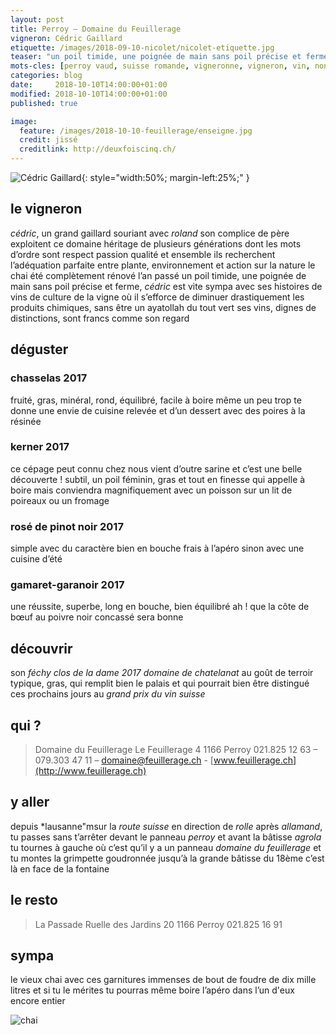 ```yaml
---
layout: post
title: Perroy — Domaine du Feuillerage
vigneron: Cédric Gaillard
etiquette: /images/2018-09-10-nicolet/nicolet-etiquette.jpg
teaser: "un poil timide, une poignée de main sans poil précise et ferme, cédric est vite sympa avec ses histoires de vins"
mots-cles: [perroy vaud, suisse romande, vigneronne, vigneron, vin, non filtré, cépage, cave, bouteille, terroir, degustation, 5dl, 7dl, 50cl, 70cl, 75cl]
categories: blog
date:     2018-10-10T14:00:00+01:00
modified: 2018-10-10T14:00:00+01:00
published: true

image:
  feature: /images/2018-10-10-feuillerage/enseigne.jpg
  credit: jissé
  creditlink: http://deuxfoiscinq.ch/
---
```


![Cédric Gaillard][i1]{: style="width:50%; margin-left:25%;" }

[i1]: ../../images/2018-10-10-feuillerage/vigneron.jpg

## le vigneron
*cédric*, un grand gaillard souriant avec *roland* son complice de père exploitent ce domaine héritage de plusieurs générations dont les mots d’ordre sont respect passion qualité et ensemble ils recherchent l’adéquation parfaite entre plante, environnement et action sur la nature
le chai été complètement rénové l’an passé
un poil timide, une poignée de main sans poil précise et ferme, *cédric* est vite sympa avec ses histoires de vins de culture de la vigne où il s’efforce de diminuer drastiquement les produits chimiques, sans être un ayatollah du tout vert
ses vins, dignes de distinctions, sont francs comme son regard

## déguster
### chasselas 2017
fruité, gras, minéral, rond, équilibré, facile à boire même un peu trop
te donne une envie de cuisine relevée et d’un dessert avec des poires à la résinée

### kerner 2017
ce cépage peut connu chez nous vient d’outre sarine
et c’est une belle découverte ! subtil, un poil féminin, gras et tout en finesse
qui appelle à boire mais conviendra magnifiquement avec un poisson sur un lit de poireaux ou un fromage

### rosé de pinot noir 2017
simple avec du caractère bien en bouche
frais à l’apéro sinon avec une cuisine d’été

### gamaret-garanoir 2017
une réussite, superbe, long en bouche, bien équilibré
ah ! que la côte de bœuf au poivre noir concassé sera bonne

## découvrir
son *féchy clos de la dame 2017 domaine de chatelanat*
au goût de terroir typique, gras, qui remplit bien le palais et qui pourrait bien être distingué ces prochains jours au *grand prix du vin suisse*

## qui ?
> Domaine du Feuillerage
> Le Feuillerage 4
> 1166 Perroy
> 021.825 12 63 – 079.303 47 11 – [domaine@feuillerage.ch](mailto:domaine@feuillerage.ch) - [www.feuillerage.ch](http://www.feuillerage.ch)

## y aller
depuis *lausanne"msur la *route suisse* en direction de *rolle* après *allamand*, tu passes sans t’arrêter devant le panneau *perroy* et avant la bâtisse *agrola* tu tournes à gauche où c’est qu’il y a un panneau *domaine du feuillerage* et tu montes la grimpette goudronnée jusqu’à la grande bâtisse du 18ème
c’est là en face de la fontaine

## le resto
> La Passade
> Ruelle des Jardins 20
> 1166 Perroy
> 021.825 16 91

## sympa
le vieux chai avec ces garnitures immenses de bout de foudre de dix mille litres et si tu le mérites tu pourras même boire l’apéro dans l’un d'eux encore entier

![chai][i2]

[i2]: ../../images/2018-10-10-feuillerage/chai.jpg
